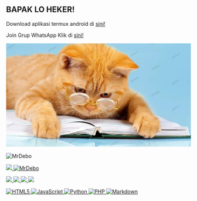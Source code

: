 ## BAPAK LO HEKER! 

Download aplikasi termux android di [sini!](https://f-droid.org/repo/com.termux_118.apk)

Join Grup WhatsApp Klik di [sini!](https://chat.whatsapp.com/I4vV9EY61VEDbVGrJvPcsa)
</p>
<img src="https://github.com/MrDebo/xyz/blob/main/MrDebo.jpg" />
</p>

<a align="center"> <img src="https://komarev.com/ghpvc/?username=MrDebo&label=Profile%20views&color=blue&style=flat" alt="MrDebo"/></p>
<a href="https://github.com/MrDebo"><img src="https://img.shields.io/badge/Github-black?logo=Github&logoColor=black&labelColor=white">
<a href="https://github.com/MrDebo"><img title="MrDebo" src="https://img.shields.io/github/followers/MrDebo?label=follow&style=social"></a>

<a href="https://m.facebook.com/Mr.Debo.02"><img src="https://img.shields.io/badge/Telegram-blue?logo=Telegram&logoColor=White&labelColor=white">
<a href="https://www.facebook.com/Mr.Debo.02"><img src="https://img.shields.io/badge/Facebook-blue?logo=Facebook&logoColor=blue&labelColor=white">
<a href="https://instagram.com/andikarmdni69?igshid=YmMyMTA2M2Y="><img src="https://img.shields.io/badge/Instagram-red?logo=Instagram&logoColor=purple&labelColor=white">
<a href="https://wa.me/6287718516224?text=Asalamualaikum+Bang+Debo"><img src="https://img.shields.io/badge/Whatsapp-CHAT-green?logo=Whatsapp&logoColor=Brightgreen&labelColor=white">
</p>

![HTML5](https://img.shields.io/badge/html5-%23E34F26.svg?style=flat&logo=html5&logoColor=white) ![JavaScript](https://img.shields.io/badge/javascript-%23323330.svg?style=flat&logo=javascript&logoColor=%23F7DF1E) ![Python](https://img.shields.io/badge/python-3670A0?style=flat&logo=python&logoColor=ffdd54) ![PHP](https://img.shields.io/badge/php-%23777BB4.svg?style=flat&logo=php&logoColor=white) ![Markdown](https://img.shields.io/badge/markdown-%23000000.svg?style=flat&logo=markdown&logoColor=white)

  

  
